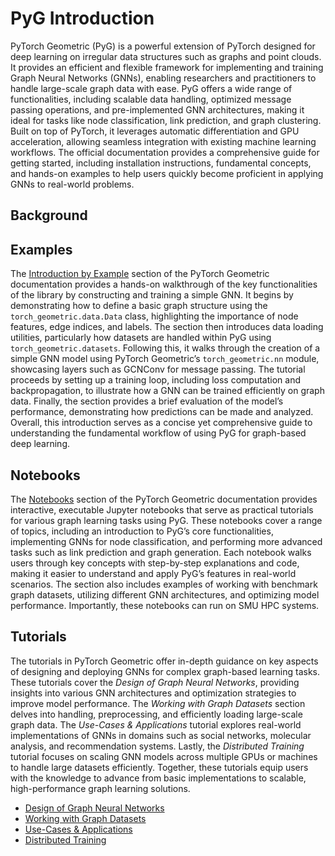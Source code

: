 # PyG Introduction

PyTorch Geometric (PyG) is a powerful extension of PyTorch designed for deep
learning on irregular data structures such as graphs and point clouds. It
provides an efficient and flexible framework for implementing and training Graph
Neural Networks (GNNs), enabling researchers and practitioners to handle
large-scale graph data with ease. PyG offers a wide range of functionalities,
including scalable data handling, optimized message passing operations, and
pre-implemented GNN architectures, making it ideal for tasks like node
classification, link prediction, and graph clustering. Built on top of PyTorch,
it leverages automatic differentiation and GPU acceleration, allowing seamless
integration with existing machine learning workflows. The official documentation
provides a comprehensive guide for getting started, including installation
instructions, fundamental concepts, and hands-on examples to help users quickly
become proficient in applying GNNs to real-world problems.

## Background

## Examples

The [Introduction by
Example](https://pytorch-geometric.readthedocs.io/en/latest/get_started/introduction.html)
section of the PyTorch Geometric documentation provides a hands-on walkthrough
of the key functionalities of the library by constructing and training a simple
GNN. It begins by demonstrating how to define a basic graph structure using the
`torch_geometric.data.Data` class, highlighting the importance of node features,
edge indices, and labels. The section then introduces data loading utilities,
particularly how datasets are handled within PyG using
`torch_geometric.datasets`. Following this, it walks through the creation of a
simple GNN model using PyTorch Geometric’s `torch_geometric.nn` module,
showcasing layers such as GCNConv for message passing. The tutorial proceeds by
setting up a training loop, including loss computation and backpropagation, to
illustrate how a GNN can be trained efficiently on graph data. Finally, the
section provides a brief evaluation of the model’s performance, demonstrating
how predictions can be made and analyzed. Overall, this introduction serves as a
concise yet comprehensive guide to understanding the fundamental workflow of
using PyG for graph-based deep learning.

## Notebooks

The
[Notebooks](https://pytorch-geometric.readthedocs.io/en/latest/get_started/colabs.html)
section of the PyTorch Geometric documentation provides interactive, executable
Jupyter notebooks that serve as practical tutorials for various graph learning
tasks using PyG. These notebooks cover a range of topics, including an
introduction to PyG’s core functionalities, implementing GNNs for node
classification, and performing more advanced tasks such as link prediction and
graph generation. Each notebook walks users through key concepts with
step-by-step explanations and code, making it easier to understand and apply
PyG’s features in real-world scenarios. The section also includes examples of
working with benchmark graph datasets, utilizing different GNN architectures,
and optimizing model performance. Importantly, these notebooks can run on SMU
HPC systems.

## Tutorials

The tutorials in PyTorch Geometric offer in-depth guidance on key aspects of
designing and deploying GNNs for complex graph-based learning tasks. These
tutorials cover the *Design of Graph Neural Networks*, providing insights into
various GNN architectures and optimization strategies to improve model
performance. The *Working with Graph Datasets* section delves into handling,
preprocessing, and efficiently loading large-scale graph data. The *Use-Cases &
Applications* tutorial explores real-world implementations of GNNs in domains
such as social networks, molecular analysis, and recommendation systems. Lastly,
the *Distributed Training* tutorial focuses on scaling GNN models across multiple
GPUs or machines to handle large datasets efficiently. Together, these tutorials
equip users with the knowledge to advance from basic implementations to
scalable, high-performance graph learning solutions.

- [Design of Graph Neural Networks](https://pytorch-geometric.readthedocs.io/en/latest/tutorial/gnn_design.html)
- [Working with Graph Datasets](https://pytorch-geometric.readthedocs.io/en/latest/tutorial/dataset.html)
- [Use-Cases & Applications](https://pytorch-geometric.readthedocs.io/en/latest/tutorial/application.html)
- [Distributed Training](https://pytorch-geometric.readthedocs.io/en/latest/tutorial/distributed.html)

